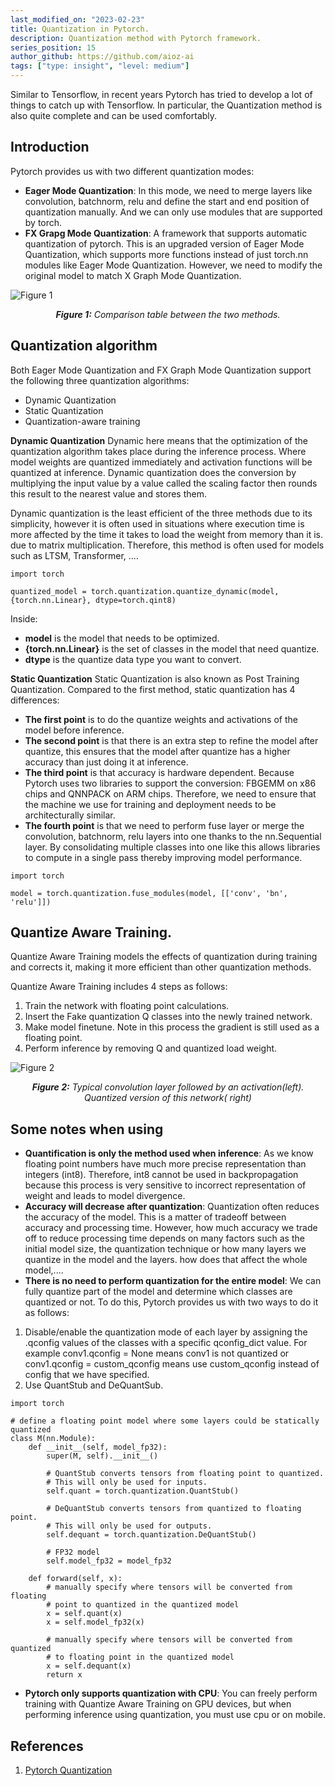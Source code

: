 ```yaml
---
last_modified_on: "2023-02-23"
title: Quantization in Pytorch.
description: Quantization method with Pytorch framework.
series_position: 15
author_github: https://github.com/aioz-ai
tags: ["type: insight", "level: medium"]
---
```

Similar to Tensorflow, in recent years Pytorch has tried to develop a lot of things to catch up with Tensorflow. In particular, the Quantization method is also quite complete and can be used comfortably.

## Introduction 
Pytorch provides us with two different quantization modes:

* **Eager Mode Quantization**: In this mode, we need to merge layers like convolution, batchnorm, relu and define the start and end position of quantization manually. And we can only use modules that are supported by torch.
* **FX Grapg Mode Quantization**: A framework that supports automatic quantization of pytorch. This is an upgraded version of Eager Mode Quantization, which supports more functions instead of just torch.nn modules like Eager Mode Quantization. However, we need to modify the original model to match X Graph Mode Quantization.

![Figure 1](https://drive.google.com/uc?export=view&id=1lrzfxB5zRjia8VmwxyviQhWenvG7lKFn)*<center>**Figure 1:** Comparison table between the two methods. </center>*

## Quantization algorithm
Both Eager Mode Quantization and FX Graph Mode Quantization support the following three quantization algorithms:

* Dynamic Quantization
* Static Quantization
* Quantization-aware training

**Dynamic Quantization**
Dynamic here means that the optimization of the quantization algorithm takes place during the inference process. Where model weights are quantized immediately and activation functions will be quantized at inference. Dynamic quantization does the conversion by multiplying the input value by a value called the scaling factor then rounds this result to the nearest value and stores them.

Dynamic quantization is the least efficient of the three methods due to its simplicity, however it is often used in situations where execution time is more affected by the time it takes to load the weight from memory than it is. due to matrix multiplication. Therefore, this method is often used for models such as LTSM, Transformer, ....

```
import torch

quantized_model = torch.quantization.quantize_dynamic(model, {torch.nn.Linear}, dtype=torch.qint8)
```

Inside:

* **model** is the model that needs to be optimized.
* **{torch.nn.Linear}** is the set of classes in the model that need quantize.
* **dtype** is the quantize data type you want to convert.

**Static Quantization**
Static Quantization is also known as Post Training Quantization. Compared to the first method, static quantization has 4 differences:

* **The first point** is to do the quantize weights and activations of the model before inference.
* **The second point** is that there is an extra step to refine the model after quantize, this ensures that the model after quantize has a higher accuracy than just doing it at inference.
* **The third point** is that accuracy is hardware dependent. Because Pytorch uses two libraries to support the conversion: FBGEMM on x86 chips and QNNPACK on ARM chips. Therefore, we need to ensure that the machine we use for training and deployment needs to be architecturally similar.
* **The fourth point** is that we need to perform fuse layer or merge the convolution, batchnorm, relu layers into one thanks to the nn.Sequential layer. By consolidating multiple classes into one like this allows libraries to compute in a single pass thereby improving model performance.

```
import torch 

model = torch.quantization.fuse_modules(model, [['conv', 'bn', 'relu']])
```

## Quantize Aware Training.
Quantize Aware Training models the effects of quantization during training and corrects it, making it more efficient than other quantization methods.

Quantize Aware Training includes 4 steps as follows:

1. Train the network with floating point calculations.
2. Insert the Fake quantization Q classes into the newly trained network.
3. Make model finetune. Note in this process the gradient is still used as a floating point.
4. Perform inference by removing Q and quantized load weight.


![Figure 2](https://drive.google.com/uc?export=view&id=1oCDSnG57ai7BwhpvGKZEsZzMl_w7PqJt)*<center>**Figure 2:** Typical convolution layer followed by an activation(left). Quantized version of this network( right) </center>*

## Some notes when using
* **Quantification is only the method used when inference**: As we know floating point numbers have much more precise representation than integers (int8). Therefore, int8 cannot be used in backpropagation because this process is very sensitive to incorrect representation of weight and leads to model divergence.
* **Accuracy will decrease after quantization**: Quantization often reduces the accuracy of the model. This is a matter of tradeoff between accuracy and processing time. However, how much accuracy we trade off to reduce processing time depends on many factors such as the initial model size, the quantization technique or how many layers we quantize in the model and the layers. how does that affect the whole model,....
* **There is no need to perform quantization for the entire model**:
We can fully quantize part of the model and determine which classes are quantized or not. To do this, Pytorch provides us with two ways to do it as follows:
 1. Disable/enable the quantization mode of each layer by assigning the .qconfig values of the classes with a specific qconfig_dict value. For example conv1.qconfig = None means conv1 is not quantized or conv1.qconfig = custom_qconfig means use custom_qconfig instead of config that we have specified.
2. Use QuantStub and DeQuantSub.

```
import torch

# define a floating point model where some layers could be statically quantized
class M(nn.Module):
    def __init__(self, model_fp32):
        super(M, self).__init__()
        
        # QuantStub converts tensors from floating point to quantized.
        # This will only be used for inputs.
        self.quant = torch.quantization.QuantStub()
        
        # DeQuantStub converts tensors from quantized to floating point.
        # This will only be used for outputs.
        self.dequant = torch.quantization.DeQuantStub()
        
        # FP32 model
        self.model_fp32 = model_fp32

    def forward(self, x):
        # manually specify where tensors will be converted from floating
        # point to quantized in the quantized model
        x = self.quant(x)
        x = self.model_fp32(x)
        
        # manually specify where tensors will be converted from quantized
        # to floating point in the quantized model
        x = self.dequant(x)
        return x
```
* **Pytorch only supports quantization with CPU**: You can freely perform training with Quantize Aware Training on GPU devices, but when performing inference using quantization, you must use cpu or on mobile.

## References

1. [Pytorch Quantization](https://pytorch.org/docs/stable/quantization.html)